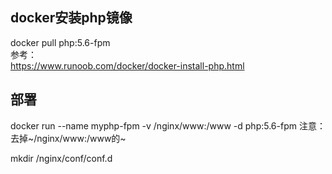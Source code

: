 ## docker安装php镜像  
docker pull php:5.6-fpm  
参考：  
https://www.runoob.com/docker/docker-install-php.html  

## 部署
docker run --name  myphp-fpm -v /nginx/www:/www  -d php:5.6-fpm
注意：
去掉~/nginx/www:/www的~

mkdir /nginx/conf/conf.d